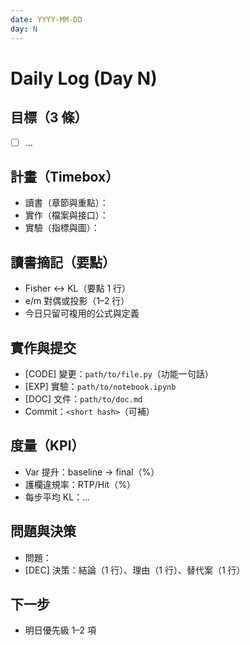 ```yaml
---
date: YYYY-MM-DD
day: N
---
```


# Daily Log (Day N)

## 目標（3 條）
- [ ] …

## 計畫（Timebox）
- 讀書（章節與重點）：
- 實作（檔案與接口）：
- 實驗（指標與圖）：

## 讀書摘記（要點）
- Fisher ↔ KL（要點 1 行）
- e/m 對偶或投影（1–2 行）
- 今日只留可複用的公式與定義

## 實作與提交
- [CODE] 變更：`path/to/file.py`（功能一句話）
- [EXP] 實驗：`path/to/notebook.ipynb`
- [DOC] 文件：`path/to/doc.md`
- Commit：`<short hash>`（可補）

## 度量（KPI）
- Var 提升：baseline → final（%）
- 護欄違規率：RTP/Hit（%）
- 每步平均 KL：…

## 問題與決策
- 問題：
- [DEC] 決策：結論（1 行）、理由（1 行）、替代案（1 行）

## 下一步
- 明日優先級 1–2 項
